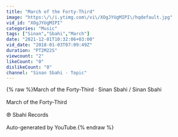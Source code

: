 ```yaml
---
title: "March of the Forty-Third"
image: "https:\/\/i.ytimg.com\/vi\/XOgJYUgMIPI\/hqdefault.jpg"
vid_id: "XOgJYUgMIPI"
categories: "Music"
tags: ["Sinan","Sbahi","March"]
date: "2021-12-01T10:32:06+03:00"
vid_date: "2018-01-03T07:09:49Z"
duration: "PT2M22S"
viewcount: "2"
likeCount: "0"
dislikeCount: "0"
channel: "Sinan Sbahi - Topic"
---
```

{% raw %}March of the Forty-Third · Sinan Sbahi / Sinan Sbahi<br /><br />March of the Forty-Third<br /><br />℗ Sbahi Records<br /><br />Auto-generated by YouTube.{% endraw %}
